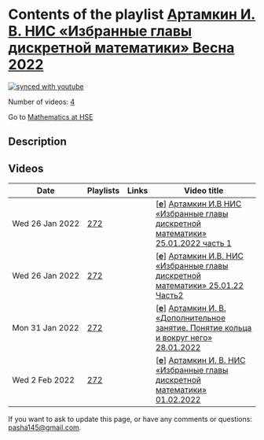# Contents of the playlist [Артамкин И. В. НИС «Избранные главы дискретной математики» Весна 2022](https://www.youtube.com/playlist?list=PLq3E5oubNNoB6GgMLmQjNWgC0veSTlm_H)

[![synced with youtube](https://img.shields.io/github/last-commit/mathphysschool/mathphysschool.github.io/autoupdate1?label=synced%20with%20youtube)](https://github.com/mathphysschool/mathphysschool.github.io/commits/autoupdate1)

Number of videos: [4](#videos)

Go to [Mathematics at HSE](../README.md)

## Description



## Videos

|Date|Playlists|Links|Video title|
|---|---|---|---|
| Wed&nbsp;26&nbsp;Jan&nbsp;2022 | [272](../playlists/272 "Артамкин И. В. НИС «Избранные главы дискретной математики» Весна 2022") |  | [[**e**](https://studio.youtube.com/video/jNhZYu3gdJg/edit "Edit")] [Артамкин И.В НИС «Избранные главы дискретной математики» 25.01.2022 часть 1](https://www.youtube.com/watch?v=jNhZYu3gdJg&list=PLq3E5oubNNoB6GgMLmQjNWgC0veSTlm_H) |
| Wed&nbsp;26&nbsp;Jan&nbsp;2022 | [272](../playlists/272 "Артамкин И. В. НИС «Избранные главы дискретной математики» Весна 2022") |  | [[**e**](https://studio.youtube.com/video/G7ip9zQbiM4/edit "Edit")] [Артамкин И.В. НИС «Избранные главы дискретной математики» 25.01.22 Часть2](https://www.youtube.com/watch?v=G7ip9zQbiM4&list=PLq3E5oubNNoB6GgMLmQjNWgC0veSTlm_H) |
| Mon&nbsp;31&nbsp;Jan&nbsp;2022 | [272](../playlists/272 "Артамкин И. В. НИС «Избранные главы дискретной математики» Весна 2022") |  | [[**e**](https://studio.youtube.com/video/rd9PO6SE9S0/edit "Edit")] [Артамкин И. В. «Дополнительное занятие. Понятие кольца и вокруг него» 28.01.2022](https://www.youtube.com/watch?v=rd9PO6SE9S0&list=PLq3E5oubNNoB6GgMLmQjNWgC0veSTlm_H) |
| Wed&nbsp;2&nbsp;Feb&nbsp;2022 | [272](../playlists/272 "Артамкин И. В. НИС «Избранные главы дискретной математики» Весна 2022") |  | [[**e**](https://studio.youtube.com/video/VImrUg26xXo/edit "Edit")] [Артамкин И. В. НИС «Избранные главы дискретной математики» 01.02.2022](https://www.youtube.com/watch?v=VImrUg26xXo&list=PLq3E5oubNNoB6GgMLmQjNWgC0veSTlm_H) |


 If you want to ask to update this page, or have any comments or questions: <pasha145@gmail.com>.